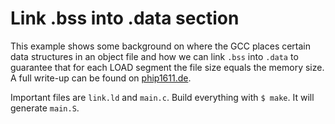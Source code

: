 # Link .bss into .data section

This example shows some background on where the GCC places certain data structures in an object file
and how we can link `.bss` into `.data` to guarantee that for each LOAD segment the file size equals
the memory size. A full write-up can be found on [phip1611.de](https://phip1611.de/?s=.bss).

Important files are `link.ld` and `main.c`. Build everything with `$ make`. It will generate
`main.S`.
